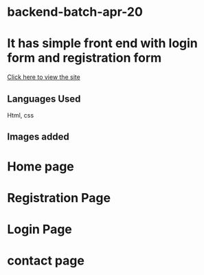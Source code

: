 # backend-batch-apr-20

# It has simple front end with login form and registration form 
[Click here to view the site](https://zen-mirzakhani-12ea10.netlify.app/)

## Languages Used
Html,
css

## Images added
# Home page
# Registration Page
# Login Page
# contact page

